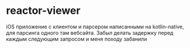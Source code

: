 # reactor-viewer
iOS приложение с клиентом и парсером написанными на kotlin-native, для парсинга одного там вебсайта.
Забыл делать задержку перед каждым следующим запросом и меня походу забанили 

